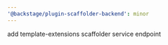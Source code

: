 ```yaml
---
'@backstage/plugin-scaffolder-backend': minor
---
```


add template-extensions scaffolder service endpoint
